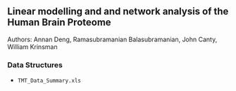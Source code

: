## Linear modelling and and network analysis of the Human Brain Proteome
Authors: Annan Deng, Ramasubramanian Balasubramanian, John Canty, William Krinsman

### Data Structures
- `TMT_Data_Summary.xls`

